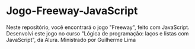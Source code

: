 # Jogo-Freeway-JavaScript
 Neste repositório, você encontrará o jogo "Freeway", feito com JavaScript. Desenvolvi este jogo no curso "Lógica de programação: laços e listas com JavaScript", da Alura. Ministrado por Guilherme Lima 
